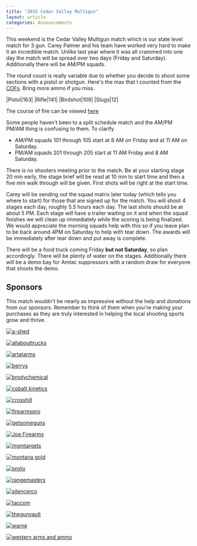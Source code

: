 ```yaml
---
title: "2015 Cedar Valley Multigun"
layout: article
categories: Announcements
---
```


This weekend is the Cedar Valley Multigun match which is our state level match for 3 gun. Carey Palmer and his team have worked very hard to make it an incredible match. Unlike last year where it was all crammed into one day the match will be spread over two days (Friday and Saturday). Additionally there will be AM/PM squads.

The round count is really variable due to whether you decide to shoot some sections with a pistol or shotgun. Here's the max that I counted from the [COFs](http://www.udpl.net/files/cofs/CVMG_2015.pdf). Bring more ammo if you miss.

|Pistol|163|
|Rifle|141|
|Birdshot|109|
|Slugs|12|

The course of fire can be viewed [here](http://www.udpl.net/files/cofs/CVMG_2015.pdf)


Some people haven't been to a split schedule match and the AM/PM PM/AM thing is confusing to them. To clarify

* AM/PM squads 101 through 105 start at 8 AM on Friday and at 11 AM on Saturday.
* PM/AM squads 201 through 205 start at 11 AM Friday and 8 AM Saturday.

There is no shooters meeting prior to the match. Be at your starting stage 20 min early, the stage brief will be read at 10 min to start time and then a five min walk through will be given. First shots will be right at the start time.

Carey will be sending out the squad matrix later today (which tells you where to start) for those that are signed up for the match. You will shoot 4 stages each day, roughly 5.5 hours each day. The last shots should be at about 5 PM. Each stage will have a trailer waiting on it and when the squad finishes we will clean up immediately while the scoring is being finalized. We would appreciate the morning squads help with this so if you leave plan to be back around 4PM on Saturday to help with tear down. The awards will be immediately after tear down and put away is complete.

There will be a food truck coming Friday **but not Saturday**, so plan accordingly. There will be plenty of water on the stages. Additionally there will be a demo bay for Amtac suppressors with a random draw for everyone that shoots the demo.


## Sponsors

This match wouldn't be nearly as impressive without the help and donations from our sponsors. Remember to think of them when you're making your purchases as they are truly interested in helping the local shooting sports grow and thrive.


[![a-shed][4]][3]

[4]: http://www.udpl.net/files/multigun/sponsors/a-shed.png
[3]: http://a-shed.com

[![allabouttrucks][6]][5]

[6]: http://www.udpl.net/files/multigun/sponsors/allabouttrucks.jpg
[5]: http://allabouttrucks.net

[![artatarms][8]][7]

[8]: http://www.udpl.net/files/multigun/sponsors/artatarms.png
[7]: http://artatarms.com

[![berrys][10]][9]

[10]: http://www.udpl.net/files/multigun/sponsors/berrys.jpg
[9]: http://www.berrysmfg.com

[![brodychemical][12]][11]

[12]: http://www.udpl.net/files/multigun/sponsors/brodychemical.png
[11]: http://brodychemical.com

[![cobalt kinetics][14]][13]

[14]: http://www.udpl.net/files/multigun/sponsors/cobalt_kinetics.png
[13]: http://www.cobaltkinetics.com

[![crosshill][16]][15]

[16]: http://www.udpl.net/files/multigun/sponsors/crosshill.png
[15]: http://crosshilltech.com

[![firearmspro][18]][17]

[18]: http://www.udpl.net/files/multigun/sponsors/firearmspro.png
[17]: http://firearmspro1.com

[![getsomeguns][22]][21]

[22]: http://www.udpl.net/files/multigun/sponsors/getsomeguns.png
[21]: http://getsomeguns.com

[![Joe Firearms][2]][1]

[2]: http://www.udpl.net/files/multigun/sponsors/Joe-Firearms.png
[1]: http://www.joefirearms.com

[![mgmtargets][24]][23]

[24]: http://www.udpl.net/files/multigun/sponsors/mgmtargets.png
[23]: http://mgmtargets.com

[![montana gold][26]][25]

[26]: http://www.udpl.net/files/multigun/sponsors/montana_gold.gif
[25]: http://montanagoldbullet.com

[![prolix][28]][27]

[28]: http://www.udpl.net/files/multigun/sponsors/prolixlogosmall.png
[27]: http://prolixlubricant.com

[![rangemasters][30]][29]

[30]: http://www.udpl.net/files/multigun/sponsors/rangemasters.png
[29]: http://rangemasters.com

[![silencerco][32]][31]

[32]: http://www.udpl.net/files/multigun/sponsors/silencerco.jpg
[31]: http://silencerco.com

[![taccom][34]][33]

[34]: http://www.udpl.net/files/multigun/sponsors/taccom.png
[33]: http://taccom3g.com

[![thegunvault][36]][35]

[36]: http://www.udpl.net/files/multigun/sponsors/thegunvault.png
[35]: http://thegunvaultut.com

[![warne][38]][37]

[38]: http://www.udpl.net/files/multigun/sponsors/warne.png
[37]: http://warnescopemounts.com

[![western arms and ammo][40]][39]

[40]: http://www.udpl.net/files/multigun/sponsors/western_arms_ammo.png
[39]: http://westernammo.com
